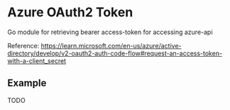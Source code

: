# Azure OAuth2 Token

Go module for retrieving bearer access-token for accessing azure-api

Reference: https://learn.microsoft.com/en-us/azure/active-directory/develop/v2-oauth2-auth-code-flow#request-an-access-token-with-a-client_secret

## Example

TODO
